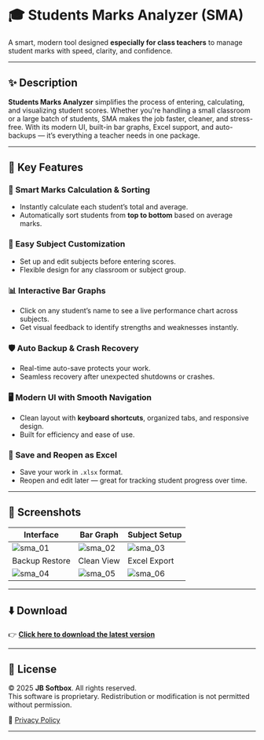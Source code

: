 # 🎓 Students Marks Analyzer (SMA)

A smart, modern tool designed **especially for class teachers** to manage student marks with speed, clarity, and confidence.

---

## ✨ Description

**Students Marks Analyzer** simplifies the process of entering, calculating, and visualizing student scores. Whether you're handling a small classroom or a large batch of students, SMA makes the job faster, cleaner, and stress-free. With its modern UI, built-in bar graphs, Excel support, and auto-backups — it’s everything a teacher needs in one package.

---

## 🚀 Key Features

### 🔢 Smart Marks Calculation & Sorting
- Instantly calculate each student’s total and average.
- Automatically sort students from **top to bottom** based on average marks.

### 🧪 Easy Subject Customization
- Set up and edit subjects before entering scores.
- Flexible design for any classroom or subject group.

### 📊 Interactive Bar Graphs
- Click on any student’s name to see a live performance chart across subjects.
- Get visual feedback to identify strengths and weaknesses instantly.

### 🛡️ Auto Backup & Crash Recovery
- Real-time auto-save protects your work.
- Seamless recovery after unexpected shutdowns or crashes.

### 🖥️ Modern UI with Smooth Navigation
- Clean layout with **keyboard shortcuts**, organized tabs, and responsive design.
- Built for efficiency and ease of use.

### 📁 Save and Reopen as Excel
- Save your work in `.xlsx` format.
- Reopen and edit later — great for tracking student progress over time.

---

## 📸 Screenshots

| Interface | Bar Graph | Subject Setup |
|----------|-----------|---------------|
| ![sma_01](https://github.com/user-attachments/assets/b30d100b-34a4-480b-acb2-725a888b3cfd) | ![sma_02](https://github.com/user-attachments/assets/f90b1c24-2493-4da9-b5f2-7601993912d2) | ![sma_03](https://github.com/user-attachments/assets/aaf97673-6b10-4ff2-b7c6-619357c40a6c) |
| Backup Restore | Clean View | Excel Export |
| ![sma_04](https://github.com/user-attachments/assets/fd980951-8597-46a1-be22-3636b149d5dc) | ![sma_05](https://github.com/user-attachments/assets/4fbd6751-0138-4783-a6aa-b3e674af393f) | ![sma_06](https://github.com/user-attachments/assets/cb5b733a-916a-41d1-95f1-cf629ce986a1) |

---

## ⬇️ Download

👉 **[Click here to download the latest version]([#](https://github.com/jbsoftboxweb/Students-Marks-Analyzer/releases/download/SMA/Students.Marks.Analyzer.Setup.exe))**  

---

## 📜 License

© 2025 **JB Softbox**. All rights reserved.  
This software is proprietary. Redistribution or modification is not permitted without permission.

🔐 [Privacy Policy](https://jbsoftbox.free.nf/privacy-policy.html)

---
